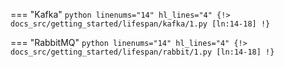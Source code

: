 === "Kafka"
    ```python linenums="14" hl_lines="4"
    {!> docs_src/getting_started/lifespan/kafka/1.py [ln:14-18] !}
    ```

=== "RabbitMQ"
    ```python linenums="14" hl_lines="4"
    {!> docs_src/getting_started/lifespan/rabbit/1.py [ln:14-18] !}
    ```
